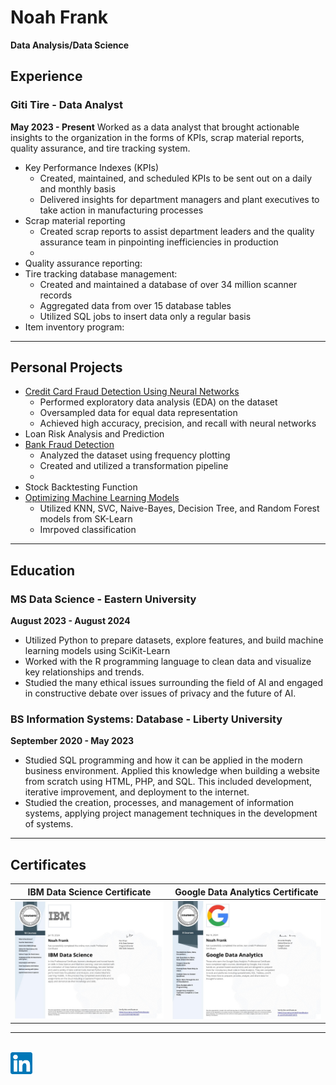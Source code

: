 # Noah Frank
<b>Data Analysis/Data Science</b>

## Experience

### Giti Tire - Data Analyst
<b>May 2023 - Present</b>
Worked as a data analyst that brought actionable insights to the organization in the forms of KPIs, scrap material reports, quality assurance, and tire tracking system. 

* Key Performance Indexes (KPIs)
  * Created, maintained, and scheduled KPIs to be sent out on a daily and monthly basis
  * Delivered insights for department managers and plant executives to take action in manufacturing processes
* Scrap material reporting
  * Created scrap reports to assist department leaders and the quality assurance team in pinpointing inefficiencies in production
  * 
* Quality assurance reporting:
* Tire tracking database management:
  * Created and maintained a database of over 34 million scanner records
  * Aggregated data from over 15 database tables
  * Utilized SQL jobs to insert data only a regular basis
* Item inventory program:

---
## Personal Projects

* [Credit Card Fraud Detection Using Neural Networks](https://github.com/noah-frank/noah-frank.github.io/blob/main/Notebooks/credit_card_fraud_detection.ipynb)
  * Performed exploratory data analysis (EDA) on the dataset
  * Oversampled data for equal data representation
  * Achieved high accuracy, precision, and recall with neural networks
* Loan Risk Analysis and Prediction
* [Bank Fraud Detection](https://github.com/noah-frank/portfolio/blob/main/Notebooks/Bank_Fraud_Detection.ipynb)
  * Analyzed the dataset using frequency plotting
  * Created and utilized a transformation pipeline
  * 
* Stock Backtesting Function
* [Optimizing Machine Learning Models](https://github.com/noah-frank/portfolio/blob/main/Notebooks/Optimizing_ML_Models.ipynb)
  * Utilized KNN, SVC, Naive-Bayes, Decision Tree, and Random Forest models from SK-Learn
  * Imrpoved classification

---
## Education 

### MS Data Science - Eastern University
<b>August 2023 - August 2024</b>
* Utilized Python to prepare datasets, explore features, and build machine learning models using SciKit-Learn
* Worked with the R programming language to clean data and visualize key relationships and trends. 
* Studied the many ethical issues surrounding the field of AI and engaged  in constructive debate over issues of privacy and the future of AI. 


### BS Information Systems: Database - Liberty University
<b>September 2020 - May 2023</b>
* Studied SQL programming and how it can be applied in the modern business environment. Applied this knowledge when building a website from scratch using HTML, PHP, and SQL. This included development, iterative improvement, and deployment to the internet. 
* Studied the creation, processes, and management of information systems, applying project management techniques in the development of systems. 



---
## Certificates 

| IBM Data Science Certificate |  Google Data Analytics Certificate |
| ---------------------------- | ---------------------------------- |
| <a href="https://www.coursera.org/account/accomplishments/professional-cert/2SQYANZQMUW7" target="_blank"><img src="Assets/IBM_DATA_SCIENCE_CERT.jpeg" width="500"></a> | <a href="https://www.coursera.org/account/accomplishments/specialization/PUKHA6RTDHYS" target="_blank"><img src="Assets/GOOGLE_DATA_ANALYTICS_CERT.jpeg" width="500"></a> | 

---

<br>
<a href="https://www.linkedin.com/in/noah-frank-032b68230">
  <img src="Assets/Linkedin Image.png" width="35">
</a>
